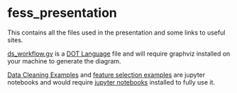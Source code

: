 # fess_presentation
This contains all the files used in the presentation and some links to useful sites. 

[ds_workflow.gv](ds_workflow.gv) is a [DOT Language](https://graphviz.org/doc/info/lang.html) file and will require graphviz installed on your machine to generate the diagram. 

[Data Cleaning Examples](Data_Cleaning_examples.ipynb) and [feature selection examples](feature_selection_examples.ipynb) are jupyter notebooks and would require [jupyter notebooks](https://jupyter.org/) installed to fully use it. 
